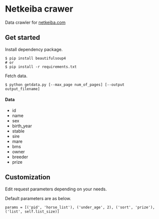 # Netkeiba crawer

Data crawler for [netkeiba.com](http://www.netkeiba.com)

## Get started

Install dependency package.

```
$ pip install beautifulsoup4 
# or
$ pip install -r requirements.txt
```

Fetch data.

```
$ python getdata.py [--max_page num_of_pages] [--output output_filename]
```

#### Data

- id
- name
- sex
- birth_year
- stable
- sire
- mare
- bms
- owner
- breeder
- prize


## Customization

Edit request parameters depending on your needs.

Default parameters are as below.

```
params = [('pid', 'horse_list'), ('under_age', 2), ('sort', 'prize'), ('list', self.list_size)]
```


